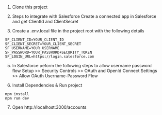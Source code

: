 1. Clone this project 


2. Steps to integrate with Salesforce
Create a connected app in Salesforce and get ClientId and ClientSecret

4. Create a .env.local file in the project root with the following details
```
SF_CLIENT_ID=YOUR_CLIENT_ID
SF_CLIENT_SECRET=YOUR_CLIENT_SECRET
SF_USERNAME=YOUR_USERNAME
SF_PASSWORD=YOUR_PASSWORD+SECURITY_TOKEN
SF_LOGIN_URL=https://login.salesforce.com
```

5. In Salesforce peform the following steps to allow username password flow
Setup >> Security Controls >> OAuth and OpenId Connect Settings >> Allow OAuth Username-Password Flow

6. Install Dependencies & Run project
```
npm install
npm run dev
```

7. Open http://localhost:3000/accounts